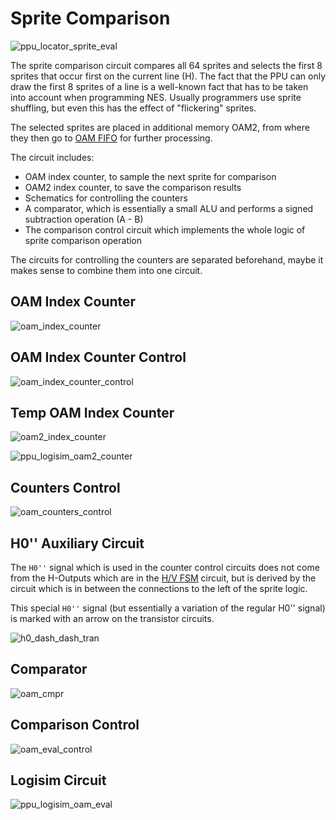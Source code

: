 # Sprite Comparison

![ppu_locator_sprite_eval](/BreakingNESWiki/imgstore/ppu/ppu_locator_sprite_eval.jpg)

The sprite comparison circuit compares all 64 sprites and selects the first 8 sprites that occur first on the current line (H). The fact that the PPU can only draw the first 8 sprites of a line is a well-known fact that has to be taken into account when programming NES. Usually programmers use sprite shuffling, but even this has the effect of "flickering" sprites.

The selected sprites are placed in additional memory OAM2, from where they then go to [OAM FIFO](fifo.md) for further processing.

The circuit includes:
- OAM index counter, to sample the next sprite for comparison
- OAM2 index counter, to save the comparison results
- Schematics for controlling the counters
- A comparator, which is essentially a small ALU and performs a signed subtraction operation (A - B)
- The comparison control circuit which implements the whole logic of sprite comparison operation

The circuits for controlling the counters are separated beforehand, maybe it makes sense to combine them into one circuit.

## OAM Index Counter

![oam_index_counter](/BreakingNESWiki/imgstore/ppu/oam_index_counter.jpg)

## OAM Index Counter Control

![oam_index_counter_control](/BreakingNESWiki/imgstore/ppu/oam_index_counter_control.jpg)

## Temp OAM Index Counter

![oam2_index_counter](/BreakingNESWiki/imgstore/ppu/oam2_index_counter.jpg)

![ppu_logisim_oam2_counter](/BreakingNESWiki/imgstore/ppu/ppu_logisim_oam2_counter.jpg)

## Counters Control

![oam_counters_control](/BreakingNESWiki/imgstore/ppu/oam_counters_control.jpg)

## H0'' Auxiliary Circuit

The `H0''` signal which is used in the counter control circuits does not come from the H-Outputs which are in the [H/V FSM](hv_fsm.md) circuit, but is derived by the circuit which is in between the connections to the left of the sprite logic.

This special `H0''` signal (but essentially a variation of the regular H0'' signal) is marked with an arrow on the transistor circuits.

![h0_dash_dash_tran](/BreakingNESWiki/imgstore/ppu/h0_dash_dash_tran.jpg)

## Comparator

![oam_cmpr](/BreakingNESWiki/imgstore/ppu/oam_cmpr.jpg)

## Comparison Control

![oam_eval_control](/BreakingNESWiki/imgstore/ppu/oam_eval_control.jpg)

## Logisim Circuit

![ppu_logisim_oam_eval](/BreakingNESWiki/imgstore/ppu/ppu_logisim_oam_eval.jpg)
